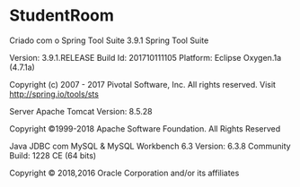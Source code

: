 # StudentRoom
Criado com o Spring Tool Suite 3.9.1
  Spring Tool Suite 

  Version: 3.9.1.RELEASE
  Build Id: 201710111105
  Platform: Eclipse Oxygen.1a (4.7.1a)

  Copyright (c) 2007 - 2017 Pivotal Software, Inc.
  All rights reserved. Visit http://spring.io/tools/sts
 
Server Apache Tomcat
  Version: 8.5.28

  Copyright ©1999-2018 Apache Software Foundation. All Rights Reserved
  
Java JDBC com MySQL & MySQL Workbench 6.3
   Version: 6.3.8 Community
   Build: 1228 CE (64 bits)
   
   Copyright © 2018,2016 Oracle Corporation and/or its affiliates 
  
